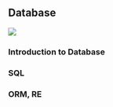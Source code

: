 ## Database

<img src="https://img.shields.io/badge/SQLite-003B57?style=for-the-badge&logo=sqlite&logoColor=white">

### Introduction to Database


### SQL


### ORM, RE

